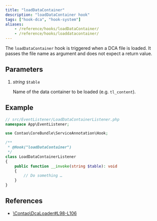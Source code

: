 ```yaml
---
title: "loadDataContainer"
description: "loadDataContainer hook"
tags: ["hook-dca", "hook-system"]
aliases:
    - /reference/hooks/loadDataContainer/
    - /reference/hooks/loaddatacontainer/
---
```



The `loadDataContainer` hook is triggered when a DCA file is loaded. It passes
the file name as argument and does not expect a return value.


## Parameters

1. *string* `$table`

    Name of the data container to be loaded (e.g. `tl_content`).


## Example

```php
// src/EventListener/LoadDataContainerListener.php
namespace App\EventListener;

use Contao\CoreBundle\ServiceAnnotation\Hook;

/**
 * @Hook("loadDataContainer")
 */
class LoadDataContainerListener
{
    public function __invoke(string $table): void
    {
        // Do something …
    }
}
```


## References

* [\Contao\DcaLoader#L98-L106](https://github.com/contao/contao/blob/4.7.6/core-bundle/src/Resources/contao/library/Contao/DcaLoader.php#L98-L106)
